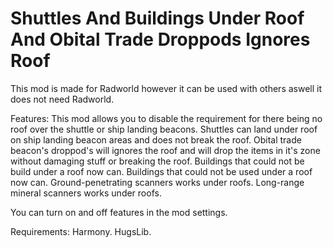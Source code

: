 # Shuttles And Buildings Under Roof And Obital Trade Droppods Ignores Roof

This mod is made for Radworld however it can be used with others aswell it does not need Radworld.

Features:
This mod allows you to disable the requirement for there being no roof over the shuttle or ship landing beacons.
Shuttles can land under roof on ship landing beacon areas and does not break the roof.
Obital trade beacon's droppod's will ignores the roof and will drop the items in it's zone without damaging stuff or breaking the roof.
Buildings that could not be build under a roof now can.
Buildings that could not be used under a roof now can.
Ground-penetrating scanners works under roofs.
Long-range mineral scanners works under roofs.

You can turn on and off features in the mod settings.

Requirements:
Harmony.
HugsLib.

